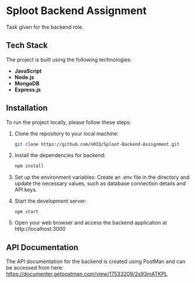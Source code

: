 # Sploot Backend Assignment

Task given for the backend role.

## Tech Stack

The project is built using the following technologies:

- **JavaScript**
- **Node.js**
- **MongoDB**
- **Express.js**

## Installation

To run the project locally, please follow these steps:

1. Clone the repository to your local machine:

   ```bash
   git clone https://github.com/n0IQ/Sploot-Backend-Assignment.git
   ```

2. Install the dependencies for backend:

   ```bash
   npm install
   ```

3. Set up the environment variables:
   Create an .env file in the directory and update the necessary values, such as database connection details and API keys.

4. Start the development server:
   ```
   npm start
   ```
5. Open your web browser and access the backend application at http://localhost:3000

## API Documentation

The API documentation for the backend is created using PostMan and can be accessed from here: https://documenter.getpostman.com/view/17533209/2s93mATKPL
